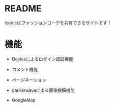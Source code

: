 # README

 Iconicはファッションコーデを共有できるサイトです！

# 機能

* Deviceによるログイン認証機能

* コメント機能

* ページネーション

* carrierwaveによる画像投稿機能

* GoogleMap

